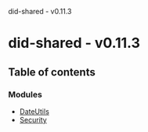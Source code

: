 did-shared - v0.11.3

# did-shared - v0.11.3

## Table of contents

### Modules

- [DateUtils](modules/dateutils.md)
- [Security](modules/security.md)
